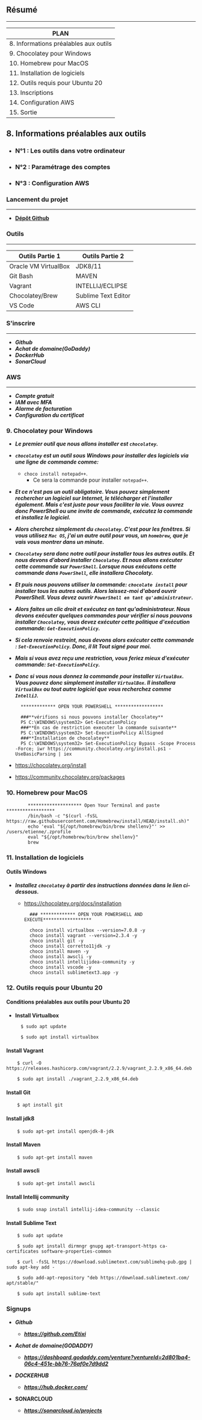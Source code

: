 ## **Résumé**
<hr>

|PLAN|
|----|
|8. Informations préalables aux outils|
|9. Chocolatey pour Windows|
|10. Homebrew pour MacOS|
|11. Installation de logiciels|
|12. Outils requis pour Ubuntu 20|
|13. Inscriptions|
|14. Configuration AWS|
|15. Sortie|


## **8. Informations préalables aux outils**


+ <h3><b>N°1 : Les outils dans votre ordinateur</b></h3>
+ <h3><b>N°2 : Paramétrage des comptes</h3></b>
+ <h3><b>N°3 : Configuration AWS</h3></b>

### **Lancement du projet**
<hr>

+ **[Dépôt Github](https://github.com/Etixi/vprofile-project.git)**

### **Outils**
<hr>

|Outils Partie 1|Outils Partie 2|
|---------------|---------------|
|Oracle VM VirtualBox|JDK8/11|
|Git Bash|MAVEN|
|Vagrant|INTELLIJ/ECLIPSE|
|Chocolatey/Brew|Sublime Text Editor|
|VS Code|AWS CLI|


### **S'inscrire**
<hr>

+ ***Github***
+ ***Achat de domaine(GoDaddy)***
+ ***DockerHub***
+ ***SonarCloud***

### **AWS**
<hr>

+ ***Compte gratuit***
+ ***IAM avec MFA***
+ ***Alarme de facturation***
+ ***Configuration du certificat***

### **9. Chocolatey pour Windows**

+ ***Le premier outil que nous allons installer est `chocolatey`.***

+ ***`chocolatey` est un outil sous Windows pour installer des logiciels via une ligne de commande comme:***

    + `choco install notepad++`.
        + Ce sera la commande pour installer `notepad++`.

+ ***Et ce n'est pas un outil obligatoire. Vous pouvez simplement rechercher un logiciel sur Internet, le télécharger et l'installer également. Mais c'est juste pour vous faciliter la vie. Vous ouvrez donc PowerShell ou une invite de commande, exécutez la commande et installez le logiciel.***

+ ***Alors cherchez simplement du `chocolatey`. C'est pour les fenêtres. Si vous utilisez `Mac OS`, j'ai un autre outil pour vous, un `homebrew`, que je vais vous montrer dans un minute.***

+ ***`Chocolatey` sera donc notre outil pour installer tous les autres outils. Et nous devons d’abord installer `Chocolatey`. Et nous allons exécuter cette commande sur `PowerShell`. Lorsque nous exécutons cette commande dans `PowerShell`, elle installera Chocolaty.***

+ ***Et puis nous pouvons utiliser la commande: `chocolate install` pour installer tous les autres outils. Alors laissez-moi d'abord ouvrir PowerShell. Vous devez ouvrir `PowerShell en tant qu'administrateur`.***

+ ***Alors faites un clic droit et exécutez en tant qu'administrateur. Nous devons exécuter quelques commandes pour vérifier si nous pouvons installer `Chocolatey`, vous devez exécuter cette politique d'exécution commande: `Get-ExecutionPolicy`.***

+ ***Si cela renvoie restreint, nous devons alors exécuter cette commande : `Set-ExecutionPolicy`. Donc, il lit Tout signé pour moi.***

+ ***Mais si vous avez reçu une restriction, vous feriez mieux d'exécuter commande: `Set-ExecutionPolicy`.***

+ ***Donc si vous nous donnez la commande pour installer `VirtualBox`. Vous pouvez donc simplement installer `VirtualBox`. Il installera `VirtualBox` ou tout autre logiciel que vous recherchez comme `IntelliJ`.***


        ************* OPEN YOUR POWERSHELL ******************

        ###**vérifions si nous pouvons installer Chocolatey**
        PS C:\WINDOWS\system32> Get-ExecutionPolicy
        ###**En cas de restriction executer la commande suivante**
        PS C:\WINDOWS\system32> Set-ExecutionPolicy AllSigned
        ###**Installation de chocolatey**
        PS C:\WINDOWS\system32> Set-ExecutionPolicy Bypass -Scope Process -Force; iwr https://community.chocolatey.org/install.ps1 -UseBasicParsing | iex


+ https://chocolatey.org/install

+ https://community.chocolatey.org/packages


### **10. Homebrew pour MacOS**
            
            ******************** Open Your Terminal and paste ******************
            /bin/bash -c "$(curl -fsSL https://raw.githubusercontent.com/Homebrew/install/HEAD/install.sh)"
            echo 'eval "${/opt/homebrew/bin/brew shellenv}"' >> /users/etienne/.zprofile
            eval "${/opt/homebrew/bin/brew shellenv}"
            brew


### **11. Installation de logiciels**

#### **Outils Windows**
+ ***Installez `chocolatey` à partir des instructions données dans le lien ci-dessous.***

    + https://chocolatey.org/docs/installation

            ### ************* OPEN YOUR POWERSHELL AND EXECUTE******************

            choco install virtualbox --version=7.0.8 -y
            choco install vagrant --version=2.3.4 -y
            choco install git -y
            choco install corretto11jdk -y
            choco install maven -y
            choco install awscli -y
            choco install intellijidea-community -y
            choco install vscode -y
            choco install sublimetext3.app -y


### **12. Outils requis pour Ubuntu 20**


#### **Conditions préalables aux outils pour Ubuntu 20**

+ **Install Virtualbox**

        $ sudo apt update

        $ sudo apt install virtualbox

#### **Install Vagrant**

        $ curl -O https://releases.hashicorp.com/vagrant/2.2.9/vagrant_2.2.9_x86_64.deb

        $ sudo apt install ./vagrant_2.2.9_x86_64.deb


#### **Install Git**

        $ apt install git

#### **Install jdk8**

        $ sudo apt-get install openjdk-8-jdk

#### **Install Maven**

        $ sudo apt-get install maven

#### **Install awscli**

        $ sudo apt-get install awscli

#### **Install Intellij community**

        $ sudo snap install intellij-idea-community --classic

#### **Install Sublime Text**

        $ sudo apt update

        $ sudo apt install dirmngr gnupg apt-transport-https ca-certificates software-properties-common

        $ curl -fsSL https://download.sublimetext.com/sublimehq-pub.gpg | sudo apt-key add -

        $ sudo add-apt-repository "deb https://download.sublimetext.com/ apt/stable/"

        $ sudo apt install sublime-text


### **Signups**


+ ***Github***

    + ***https://github.com/Etixi***

+ ***Achat de domaine(GODADDY)***

    + ***https://dashboard.godaddy.com/venture?ventureId=2d801ba4-06c4-451e-bb76-76af0e7d9dd2***

+ ***DOCKERHUB***

    + ***https://hub.docker.com/***

+ **SONARCLOUD**

    + ***https://sonarcloud.io/projects***



